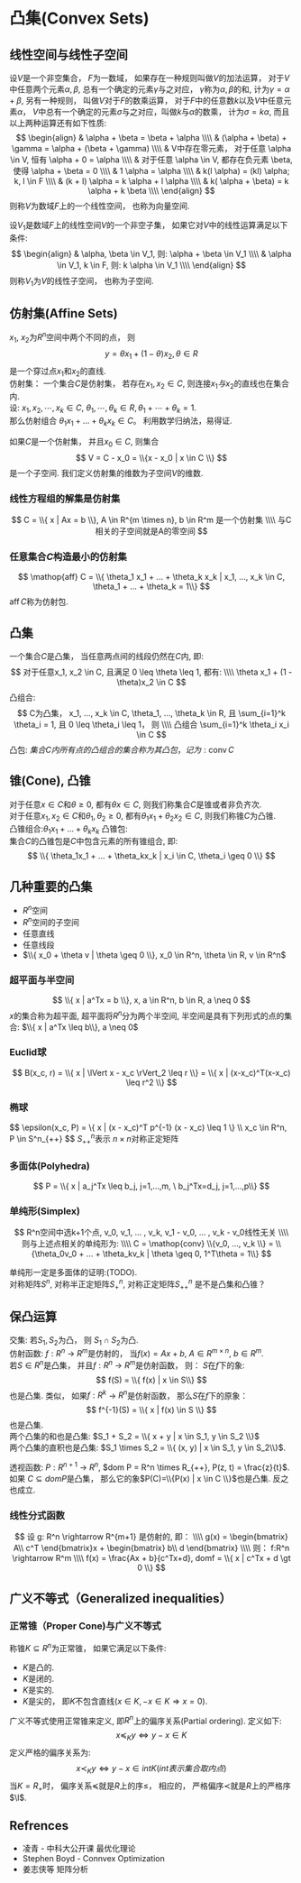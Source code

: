 # 凸集(Convex Sets)
## 线性空间与线性子空间
设$V$是一个非空集合， $F$为一数域， 如果存在一种规则叫做$V$的加法运算， 对于$V$中任意两个元素$\alpha, \beta$, 总有一个确定的元素$\gamma$与之对应， $\gamma$称为$\alpha, \beta$的和, 计为$\gamma = \alpha + \beta$, 另有一种规则， 叫做$V$对于$F$的数乘运算， 对于$F$中的任意数$k$以及$V$中任意元素$\alpha$， $V$中总有一个确定的元素$\sigma$与之对应，叫做$k$与$\alpha$的数乘， 计为$\sigma = k\alpha$, 而且以上两种运算还有如下性质:  
$$
\begin{align}
& \alpha + \beta = \beta + \alpha \\\\
& (\alpha + \beta) + \gamma = \alpha + (\beta + \gamma) \\\\
& V中存在零元素， 对于任意 \alpha \in V, 恒有 \alpha + 0 = \alpha \\\\
& 对于任意 \alpha \in V, 都存在负元素 \beta, 使得 \alpha + \beta = 0 \\\\
& 1 \alpha = \alpha \\\\
& k(l \alpha) = (kl) \alpha;  k, l \in F \\\\
& (k + l) \alpha = k \alpha + l \alpha \\\\
& k( \alpha + \beta) = k \alpha + k \beta \\\\
\end{align}
$$
则称$V$为数域$F$上的一个线性空间， 也称为向量空间. 

设$V_1$是数域$F$上的线性空间$V$的一个非空子集， 如果它对$V$中的线性运算满足以下条件:
$$
\begin{align}
& \alpha, \beta \in V_1, 则: \alpha + \beta \in V_1 \\\\
& \alpha \in V_1, k \in F, 则: k \alpha \in V_1 \\\\
\end{align}
$$
则称$V_1$为$V$的线性子空间， 也称为子空间.


## 仿射集(Affine Sets)
$x_1$, $x_2$为$R^n$空间中两个不同的点， 则
$$
y = \theta x_1 + (1 - \theta) x_2,  \theta \in R
$$
是一个穿过点$x_1$和$x_2$的直线.  
仿射集： 一个集合$C$是仿射集， 若存在$x_1, x_2 \in C$, 则连接$x_1与x_2$的直线也在集合内.  
设: $x_1, x_2, \cdots, x_k \in C$, $\theta_1, \cdots, \theta_k \in R, \theta_1 + \cdots + \theta_k = 1$.   
那么仿射组合 $\theta_1 x_1 + \dots + \theta_k x_k \in C$。
利用数学归纳法，易得证.

如果$C$是一个仿射集， 并且$x_0 \in C$, 则集合
$$
V = C - x_0 = \\{x - x_0 | x \in C \\}
$$
是一个子空间. 我们定义仿射集的维数为子空间$V$的维数.  


### 线性方程组的解集是仿射集
$$
C = \\{  x | Ax = b \\}, A \in R^{m \times n}, b \in R^m 是一个仿射集 \\\\
与C相关的子空间就是A的零空间
$$

### 任意集合$C$构造最小的仿射集
$$
\mathop{aff} C = \\{ \theta_1 x_1 + ... + \theta_k x_k | x_1, ..., x_k \in C, \theta_1 + ... + \theta_k = 1\\} 
$$
$\mathop{aff}C$称为仿射包.

## 凸集
一个集合$C$是凸集， 当任意两点间的线段仍然在$C$内, 即:
$$
对于任意x_1, x_2 \in C, 且满足 0 \leq \theta \leq 1, 都有: \\\\
\theta x_1 + (1 - \theta)x_2 \in C
$$
凸组合:
$$
C为凸集，
x_1, ..., x_k \in C, \theta_1, ..., \theta_k \in R, 且 \sum_{i=1}^k \theta_i = 1, 且 0 \leq \theta_i \leq 1， 则 \\\\
凸组合 \sum_{i=1}^k \theta_i x_i \in C
$$
凸包: $集合C内所有点的凸组合的集合称为其凸包， 记为: \mathop{conv}C$

## 锥(Cone), 凸锥
对于任意$x \in C$和$\theta \geq 0$, 都有$\theta x \in C$, 则我们称集合$C$是锥或者非负齐次.  
对于任意$x_1, x_2 \in C$和$\theta_1, \theta_2 \geq 0$, 都有$\theta_1 x_1 + \theta_2 x_2 \in C$, 则我们称锥$C$为凸锥.  
凸锥组合:$\theta_1x_1 + ... + \theta_kx_k$
凸锥包:  
集合$C$的凸锥包是$C$中包含元素的所有锥组合, 即:
$$
\\{ \theta_1x_1 + ... + \theta_kx_k | x_i \in C, \theta_i \geq 0  \\}
$$

## 几种重要的凸集
* $R^n$空间
* $R^n$空间的子空间
* 任意直线
* 任意线段
* $\\{ x_0 + \theta v |  \theta \geq 0 \\},  x_0 \in R^n, \theta \in R, v \in R^n$

### 超平面与半空间
$$
\\{ x | a^Tx = b \\},  x, a \in R^n,  b \in R, a \neq 0
$$
$x$的集合称为超平面, 超平面将$R^n$分为两个半空间, 半空间是具有下列形式的点的集合: $\\{ x | a^Tx \leq b\\}, a \neq 0$

### Euclid球
$$
B(x_c, r) = \\{ x | \lVert x - x_c \rVert_2 \leq r \\} = \\{ x | (x-x_c)^T(x-x_c) \leq r^2 \\}
$$

### 椭球
$$
\epsilon(x_c, P) = \\{ x | (x - x_c)^T p^{-1} (x - x_c) \leq 1 \\\} \\\\
x_c \in R^n, P \in S^n_{++}
$$
$S^n_{++}$表示 $n \times n$对称正定矩阵

### 多面体(Polyhedra)
$$
P = \\{ x | a_j^Tx \leq b_j, j=1,...,m, \  b_j^Tx=d_j, j=1,...,p\\}
$$

### 单纯形(Simplex)
$$
R^n空间中选k+1个点, v_0, v_1, ... , v_k, v_1 - v_0, ... , v_k - v_0线性无关 \\\\
则与上述点相关的单纯形为: \\\\
C = \mathop{conv} \\{v_0, ..., v_k  \\} = \\{\theta_0v_0 + ... + \theta_kv_k | \theta \geq 0, 1^T\theta = 1\\}
$$

单纯形一定是多面体的证明:(TODO).  
对称矩阵$S^n$, 对称半正定矩阵$S^n_+$, 对称正定矩阵$S^n_{++}$ 是不是凸集和凸锥？

## 保凸运算
交集: 若$S_1, S_2$为凸， 则 $S_1 \cap S_2$为凸.  
仿射函数: $f: R^n$ -> $R^m$是仿射的， 当$f(x) = Ax + b$, $A \in R^{m \times n}$, $b \in R^m$.   
若$S \in R^n$是凸集， 并且$f: R^n$ -> $R^m$是仿射函数， 则： $S$在$f$下的象:
$$
f(S) = \\{ f(x) | x \in S\\}
$$
也是凸集.  类似， 如果$f:R^k$ -> $R^n$是仿射函数， 那么$S$在$f$下的原象：
$$
f^{-1}(S) = \\{ x | f(x) \in S \\}
$$
也是凸集.  
两个凸集的和也是凸集: $S_1 + S_2 = \\{ x + y | x \in S_1, y \in S_2 \\}$  
两个凸集的直积也是凸集: $S_1 \times S_2 = \\{ (x, y) | x \in S_1, y \in S_2\\}$. 

透视函数: $P: R^{n+1}$ -> $R^n$, $dom P = R^n \times R_{++}, P(z, t) = \frac{z}{t}$.  
如果 $C \subseteq domP$是凸集， 那么它的象$P(C)=\\{P(x) | x \in C \\}$也是凸集.  反之也成立.  

### 线性分式函数
$$
设 g: R^n \rightarrow R^{m+1} 是仿射的, 即： \\\\
g(x) = \begin{bmatrix}
A\\
c^T
\end{bmatrix}x + \begin{bmatrix}
b\\
d
\end{bmatrix} \\\\
则： f:R^n \rightarrow R^m \\\\
f(x) = \frac{Ax + b}{c^Tx+d}, domf =  \\{ x | c^Tx + d \gt 0 \\}
$$

## 广义不等式（Generalized inequalities）

### 正常锥（Proper Cone)与广义不等式
称锥$K \subseteq R^n$为正常锥， 如果它满足以下条件:  
* $K$是凸的.  
* $K$是闭的. 
* $K$是实的.  
* $K$是尖的， 即$K$不包含直线($x \in K, -x \in K \Rightarrow x = 0$).  

广义不等式使用正常锥来定义, 即$R^n$上的偏序关系(Partial ordering). 定义如下:
$$
x \preceq_K y \Leftrightarrow y - x \in K
$$
定义严格的偏序关系为:
$$
x \prec_K y \Leftrightarrow y - x \in int K (int 表示集合取内点)
$$
当$K = R_+$时， 偏序关系$\preceq$就是$R$上的序$\leq$， 相应的， 严格偏序$\prec$就是$R$上的严格序$\l$.


## Refrences
* 凌青 - 中科大公开课 最优化理论
* Stephen Boyd - Connvex Optimization
* 姜志侠等 矩阵分析

